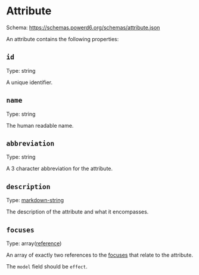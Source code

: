 # Attribute

Schema: https://schemas.powerd6.org/schemas/attribute.json

An attribute contains the following properties:

## `id`

Type: string

A unique identifier.

## `name`

Type: string

The human readable name.

## `abbreviation`

Type: string

A 3 character abbreviation for the attribute.

## `description`

Type: [markdown-string](markdown-string.md)

The description of the attribute and what it encompasses.

## `focuses`

Type: array([reference](reference.md))

An array of exactly two references to the [focuses](focus.md) that relate to the attribute.

The `model` field should be `effect`.